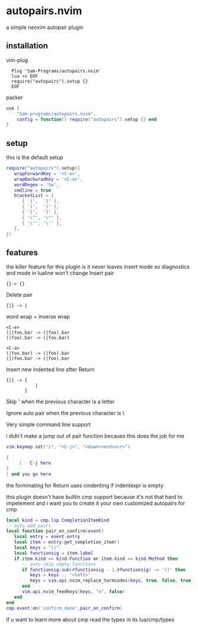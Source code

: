 # autopairs.nvim
a simple neovim autopair plugin 
## installation
vim-plug
```vim
  Plug 'Sam-Programs/autopairs.nvim'
  lua << EOF
  require("autopairs").setup {}
  EOF
```
packer
```lua
use {
    "Sam-programs/autopairs.nvim",
    config = function() require("autopairs").setup {} end
}
```
## setup
this is the default setup
```lua
require("autopairs").setup({
   wrapForwardKey = '<C-e>',
   wrapBackwradKey = '<C-a>',
   wordRegex = '%w',
   cmdline = true
   bracketList = {
      { '{',  '}' },
      { '(',  ')' },
      { '[',  ']' },
      { '\"', '\"' },
      { '\'', '\'' },
   },
})
```
## features
the killer feature for this plugin is it never leaves insert mode
so diagnostics and mode in lualine  won't change
Insert pair
```
{}-> {}
```
Delete pair
```
{|} -> |
```
word wrap + inverse wrap
```
<C-e>
(|)foo.bar -> (|foo).bar
(|foo).bar -> (|foo.bar)

<C-a>
(|foo.bar) -> (|foo).bar
(|)foo.bar -> (|foo).bar

```
Insert new indented line after Return 
```
{|} -> {
           |
       }
```
Skip ' when the previous character is a letter

Ignore auto pair when the previous character is \

Very simple command line support

i didn't make a jump out of pair function becaues this does the job for me
```lua
vim.keymap.set("i", "<C-j>", "<down><end><cr>")

{
     |   C-j here
}
| and you go here
```

the formmating for Return uses cindenting if indentexpr is empty

this plugin doesn't have  builtin cmp support because it's not that hard to impelement
and i want you to create it your own customized autopairs for cmp
```lua
local kind = cmp.lsp.CompletionItemKind
-- auto add pairs
local function pair_on_confirm(event)
   local entry = event.entry
   local item = entry:get_completion_item()
   local keys = "()"
   local functionsig = item.label
   if item.kind == kind.Function or item.kind == kind.Method then
      -- auto skip empty functions
      if functionsig:sub(#functionsig - 1,#functionsig) ~= '()' then
         keys = keys .. '<left>'
         keys = vim.api.nvim_replace_termcodes(keys, true, false, true)
      end
      vim.api.nvim_feedkeys(keys, "n", false)
   end
end
cmp.event:on('confirm_done',pair_on_confirm) 
```
if u want to learn more about cmp read the types in its lua/cmp/types
